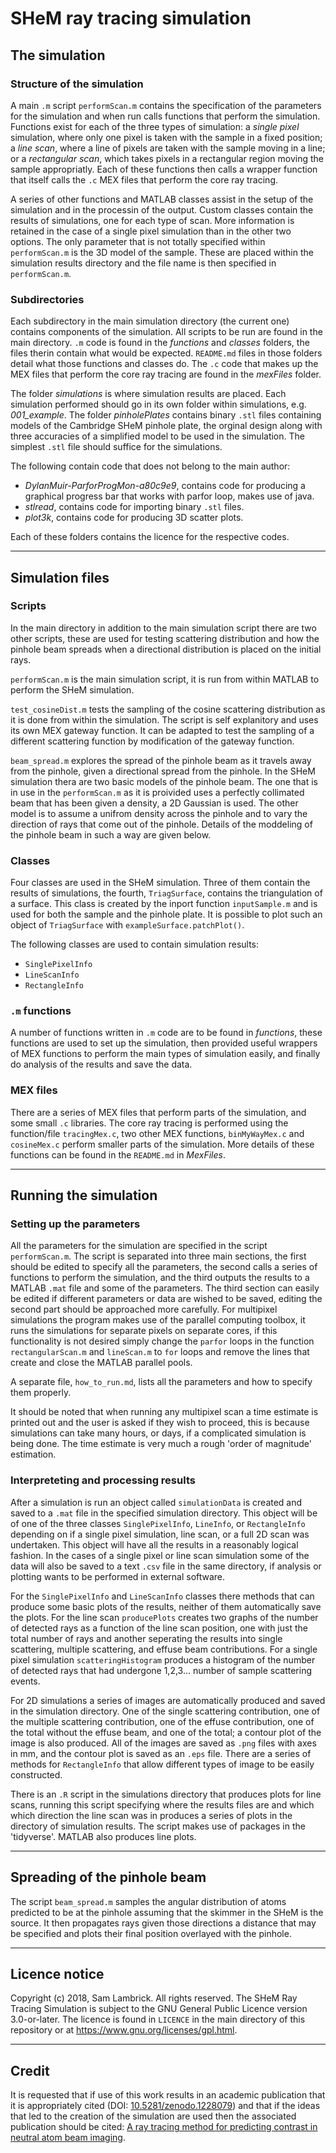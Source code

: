 SHeM ray tracing simulation
===========================

## The simulation

### Structure of the simulation

A main `.m` script `performScan.m` contains the specification of the parameters
for the simulation and when run calls functions that perform the simulation.
Functions exist for each of the three types of simulation: a *single pixel*
simulation, where only one pixel is taken with the sample in a fixed position;
a *line scan*, where a line of pixels are taken with the sample moving in a
line; or a *rectangular scan*, which takes pixels in a rectangular region
moving the sample appropriatly. Each of these functions then calls a wrapper
function that itself calls the `.c` MEX files that perform the core ray tracing.

A series of other functions and MATLAB classes assist in the setup of the
simulation and in the processin of the output. Custom classes contain the
results of simulations, one for each type of scan. More information is retained
in the case of a single pixel simulation than in the other two options. The only
parameter that is not totally specified within `performScan.m` is the 3D model
of the sample. These are placed within the simulation results directory and the
file name is then specified in `performScan.m`.

### Subdirectories

Each subdirectory in the main simulation directory (the current one) contains
components of the simulation. All scripts to be run are found in the main
directory. `.m` code is found in the *functions* and *classes* folders, the
files therin contain what would be expected. `README.md` files in those folders
detail what those functions and classes do. The `.c` code that makes up the MEX
files that perform the core ray tracing are found in the *mexFiles* folder.

The folder *simulations* is where simulation results are placed. Each simulation
performed should go in its own folder within simulations, e.g. *001_example*.
The folder *pinholePlates* contains binary `.stl` files containing models of the
Cambridge SHeM pinhole plate, the orginal design along with three accuracies
of a simplified model to be used in the simulation. The simplest `.stl` file
should suffice for the simulations.

The following contain code that does not belong to
the main author:

 - *DylanMuir-ParforProgMon-a80c9e9*, contains code for producing a graphical
   progress bar that works with parfor loop, makes use of java.
 - *stlread*, contains code for importing binary `.stl` files.
 - *plot3k*, contains code for producing 3D scatter plots.

Each of these folders contains the licence for the respective codes.

---

## Simulation files

### Scripts

In the main directory in addition to the main simulation script there are two
other scripts, these are used for testing scattering distribution and how the
pinhole beam spreads when a directional distribution is placed on the initial
rays.

`performScan.m` is the main simulation script, it is run from within MATLAB
to perform the SHeM simulation.

`test_cosineDist.m` tests the sampling of the cosine scattering distribution
as it is done from within the simulation. The script is self explanitory and
uses its own MEX gateway function. It can be adapted to test the sampling
of a different scattering function by modification of the gateway function.

`beam_spread.m` explores the spread of the pinhole beam as it travels away from
the pinhole, given a directional spread from the pinhole. In the SHeM
simulation thera are two basic models of the pinhole beam. The one that is in
use in the `performScan.m` as it is proivided uses a perfectly collimated beam
that has been given a density, a 2D Gaussian is used. The other model is to
assume a unifrom density across the pinhole and to vary the direction of rays
that come out of the pinhole. Details of the moddeling of the pinhole beam in
such a way are given below.

### Classes

Four classes are used in the SHeM simulation. Three of them contain the results
of simulations, the fourth, `TriagSurface`, contains the triangulation of a
surface. This class is created by the inport function `inputSample.m` and is
used for both the sample and the pinhole plate. It is possible to plot such an
object of `TriagSurface` with `exampleSurface.patchPlot()`.

The following classes are used to contain simulation results:

 - `SinglePixelInfo`
 - `LineScanInfo`
 - `RectangleInfo`

### `.m` functions

A number of functions written in `.m` code are to be found in *functions*, these
functions are used to set up the simulation, then provided useful wrappers of
MEX functions to perform the main types of simulation easily, and finally do
analysis of the results and save the data.

### MEX files

There are a series of MEX files that perform parts of the simulation, and some
small `.c` libraries. The core ray tracing is performed using the function/file
`tracingMex.c`, two other MEX functions, `binMyWayMex.c` and `cosineMex.c`
perform smaller parts of the simulation. More details of these functions can be
found in the `README.md` in *MexFiles*.

---

## Running the simulation

### Setting up the parameters

All the parameters for the simulation are specified in the script
`performScan.m`. The script is separated into three main sections, the first
should be edited to specify all the parameters, the second calls a series of
functions to perform the simulation, and the third outputs the results to a
MATLAB `.mat` file and some of the parameters. The third section can easily be
edited if different parameters or data are wished to be saved, editing the
second part should be approached more carefully. For multipixel simulations the
program makes use of the parallel computing toolbox, it runs the simulations for
separate pixels on separate cores, if this functionality is not desired simply
change the `parfor` loops in the function `rectangularScan.m` and `lineScan.m`
to `for` loops and remove the lines that create and close the MATLAB parallel
pools.

A separate file, `how_to_run.md`, lists all the parameters and how to specify
them properly.

It should be noted that when running any multipixel scan a time estimate is
printed out and the user is asked if they wish to proceed, this is because
simulations can take many hours, or days, if a complicated simulation is being
done. The time estimate is very much a rough 'order of magnitude' estimation.

### Interpreteting and processing results

After a simulation is run an object called `simulationData` is created and
saved to a `.mat` file in the specified simulation directory. This object will be
of one of the three classes `SinglePixelInfo`, `LineInfo`, or `RectangleInfo`
depending on if a single pixel simulation, line scan, or a full 2D scan was
undertaken. This object will have all the results in a reasonably logical
fashion. In the cases of a single pixel or line scan simulation some of the data
will also be saved to a text `.csv` file in the same directory, if analysis or
plotting wants to be performed in external software.

For the `SinglePixelInfo` and `LineScanInfo` classes there methods that can
produce some basic plots of the results, neither of them automatically save the
plots. For the line scan `producePlots` creates two graphs of the number of
detected rays as a function of the line scan position, one with just the total
number of rays and another seperating the results into single scattering,
multiple scattering, and effuse beam contributions. For a single pixel
simulation `scatteringHistogram` produces a histogram of the number of detected
rays that had undergone 1,2,3... number of sample scattering events.

For 2D simulations a series of images are automatically produced and saved in
the simulation directory. One of the single scattering contribution, one of the
multiple scattering contribution, one of the effuse contribution, one of the
total without the effuse beam, and one of the total; a contour plot of the image
is also produced. All of the images are saved as `.png` files with axes in mm,
and the contour plot is saved as an `.eps` file. There are a series of methods
for `RectangleInfo` that allow different types of image to be easily
constructed.

There is an `.R` script in the simulations directory that produces plots for line
scans, running this script specifying where the results files are and which
which direction the line scan was in produces a series of plots in the directory
of simulation results. The script makes use of packages in the 'tidyverse'. MATLAB also produces line plots.

---

## Spreading of the pinhole beam

The script `beam_spread.m` samples the angular distribution of atoms predicted
to be at the pinhole assuming that the skimmer in the SHeM is the source. It
then propagates rays given those directions a distance that may be specified
and plots their final position overlayed with the pinhole.

---

## Licence notice

Copyright (c) 2018, Sam Lambrick. 
All rights reserved.
The SHeM Ray Tracing Simulation is subject to the GNU General Public Licence 
version 3.0-or-later. The licence is found in `LICENCE` in the main directory
of this repository or at <https://www.gnu.org/licenses/gpl.html>.

---

## Credit

It is requested that if use of this work results in an academic publication that
it is appropriately cited (DOI: [10.5281/zenodo.1228079](https://doi.org/10.5281/zenodo.1228079)) and that if the ideas that led to the creation of the
simulation are used then the associated publication should be cited: [A ray tracing method for predicting contrast in neutral atom beam imaging](https://doi.org/10.1016/j.micron.2018.06.014).

